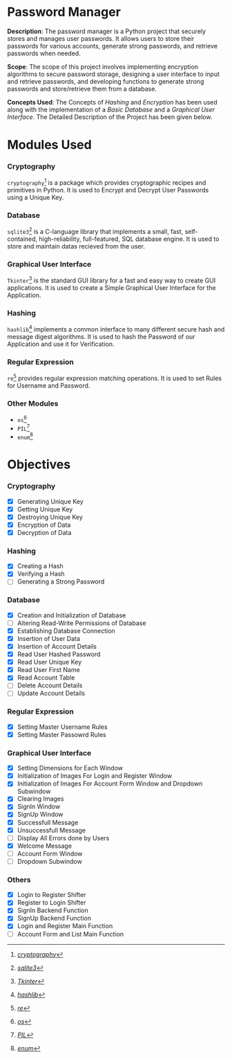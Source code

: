 # **Password Manager**

**Description**: The password manager is a Python project that securely stores and manages user passwords. It allows users to store their passwords for various accounts, generate strong passwords, and retrieve passwords when needed.

**Scope**: The scope of this project involves implementing encryption algorithms to secure password storage, designing a user interface to input and retrieve passwords, and developing functions to generate strong passwords and store/retrieve them from a database.

**Concepts Used**: The Concepts of *Hashing* and *Encryption* has been used along with the implementation of a *Basic Database* and a *Graphical User Interface*. The Detailed Description of the Project has been given below.

# **Modules Used**

### Cryptography

`cryptography`[^doc_cryptography] is a package which provides cryptographic recipes and primitives in Python. It is used to Encrypt and Decrypt User Passwords using a Unique Key.


### Database

`sqlite3`[^doc_sqlite3] is a C-language library that implements a small, fast, self-contained, high-reliability, full-featured, SQL database engine. It is used to store and maintain datas recieved from the user.


### Graphical User Interface

`Tkinter`[^doc_Tkinter] is the standard GUI library for a fast and easy way to create GUI applications. It is used to create a Simple Graphical User Interface for the Application.

### Hashing

`hashlib`[^doc_hashlib] implements a common interface to many different secure hash and message digest algorithms. It is used to hash the Password of our Application and use it for Verification.

### Regular Expression

`re`[^doc_re]  provides regular expression matching operations. It is used to set Rules for Username and Password.

### Other Modules

- `os`[^doc_os]
- `PIL`[^doc_PIL]
- `enum`[^doc_enum]

# **Objectives**

### Cryptography

- [x] Generating Unique Key
- [x] Getting Unique Key
- [x] Destroying Unique Key
- [x] Encryption of Data
- [x] Decryption of Data

### Hashing

- [x] Creating a Hash
- [x] Verifying a Hash
- [ ] Generating a Strong Password

### Database

- [x] Creation and Initialization of Database
- [ ] Altering Read-Write Permissions of Database
- [x] Establishing Database Connection
- [x] Insertion of User Data
- [x] Insertion of Account Details
- [x] Read User Hashed Password
- [x] Read User Unique Key
- [x] Read User First Name
- [x] Read Account Table
- [ ] Delete Account Details
- [ ] Update Account Details

### Regular Expression

- [x] Setting Master Username Rules
- [x] Setting Master Passowrd Rules

### Graphical User Interface

- [x] Setting Dimensions for Each Window
- [x] Initialization of Images For Login and Register Window
- [x] Initialization of Images For Account Form Window and Dropdown Subwindow
- [x] Clearing Images
- [x] SignIn Window
- [x] SignUp Window
- [x] Successfull Message
- [x] Unsuccessfull Message
- [ ] Display All Errors done by Users
- [x] Welcome Message
- [ ] Account Form Window
- [ ] Dropdown Subwindow

### Others

- [x] Login to Register Shifter
- [x] Register to Login Shifter
- [x] SignIn Backend Function
- [x] SignUp Backend Function
- [x] Login and Register Main Function
- [ ] Account Form and List Main Function

[^doc_cryptography]: [*cryptography*](https://cryptography.io/en/latest/)
[^doc_sqlite3]: [*sqlite3*](https://docs.python.org/3/library/sqlite3.html)
[^doc_Tkinter]: [*Tkinter*](https://docs.python.org/3/library/tkinter.html)
[^doc_hashlib]: [*hashlib*](https://docs.python.org/3/library/hashlib.html#)
[^doc_re]: [*re*](https://docs.python.org/3/library/re.html)
[^doc_os]: [*os*](https://docs.python.org/3/library/os.html)
[^doc_PIL]: [*PIL*](https://pypi.org/project/Pillow/)
[^doc_enum]: [*enum*](https://docs.python.org/3/library/enum.html)
